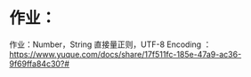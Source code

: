 # 作业：

作业：Number，String 直接量正则，UTF-8 Encoding ：
https://www.yuque.com/docs/share/17f511fc-185e-47a9-ac36-9f69ffa84c30?#